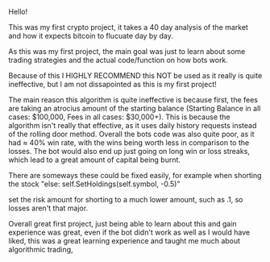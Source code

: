 Hello! 

This was my first crypto project, it takes a 40 day analysis of the market and how it expects bitcoin to flucuate day by day.

As this was my first project, the main goal was just to learn about some trading strategies and the actual code/function on how bots work.

Because of this I HIGHLY RECOMMEND this NOT be used as it really is quite ineffective, but I am not dissapointed as this is my first project!

The main reason this algorithm is quite ineffective is because first, the fees are taking an atrocius amount of the starting balance (Starting Balance in all cases: $100,000, Fees in all cases: $30,000+). This is because the algorithm isn't really that effective, as it uses daily history requests instead of the rolling door method. Overall the bots code was also quite poor, as it had ≈ 40% win rate, with the wins being worth less in comparison to the losses. The bot would also end up just going on long win or loss streaks, which lead to a great amount of capital being burnt.  

There are someways these could be fixed easily, for example when shorting the stock 
"else:
            self.SetHoldings(self.symbol, -0.5)"

set the risk amount for shorting to a much lower amount, such as .1, so losses aren't that major. 


Overall great first project, just being able to learn about this and gain experience was great, even if the bot didn't work as well as I would have liked, this was a great learning experience and taught me much about algorithmic trading, 